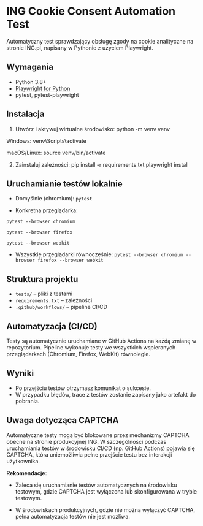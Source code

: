 ﻿# ING Cookie Consent Automation Test

Automatyczny test sprawdzający obsługę zgody na cookie analityczne na stronie ING.pl, napisany w Pythonie z użyciem Playwright.

## Wymagania

- Python 3.8+
- [Playwright for Python](https://playwright.dev/python/)
- pytest, pytest-playwright

## Instalacja

1. Utwórz i aktywuj wirtualne środowisko:
python -m venv venv

Windows:
venv\Scripts\activate

macOS/Linux:
source venv/bin/activate



2. Zainstaluj zależności:
pip install -r requirements.txt
playwright install



## Uruchamianie testów lokalnie

- Domyślnie (chromium):
`pytest`


- Konkretna przeglądarka:
  
`pytest --browser chromium`

`pytest --browser firefox`

`pytest --browser webkit`


- Wszystkie przeglądarki równocześnie:
`pytest --browser chromium --browser firefox --browser webkit`



## Struktura projektu

- `tests/` – pliki z testami
- `requirements.txt` – zależności
- `.github/workflows/` – pipeline CI/CD

## Automatyzacja (CI/CD)

Testy są automatycznie uruchamiane w GitHub Actions na każdą zmianę w repozytorium. Pipeline wykonuje testy we wszystkich wspieranych przeglądarkach (Chromium, Firefox, WebKit) równolegle.

## Wyniki

- Po przejściu testów otrzymasz komunikat o sukcesie.
- W przypadku błędów, trace z testów zostanie zapisany jako artefakt do pobrania.

## Uwaga dotycząca CAPTCHA

Automatyczne testy mogą być blokowane przez mechanizmy CAPTCHA obecne na stronie produkcyjnej ING. W szczególności podczas uruchamiania testów w środowisku CI/CD (np. GitHub Actions) pojawia się CAPTCHA, która uniemożliwia pełne przejście testu bez interakcji użytkownika.

**Rekomendacje:**
- Zaleca się uruchamianie testów automatycznych na środowisku testowym, gdzie CAPTCHA jest wyłączona lub skonfigurowana w trybie testowym.

- W środowiskach produkcyjnych, gdzie nie można wyłączyć CAPTCHA, pełna automatyzacja testów nie jest możliwa.
